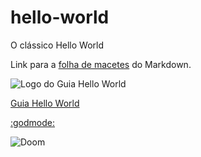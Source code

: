 # hello-world
O clássico Hello World

Link para a [folha de macetes](https://github.com/adam-p/markdown-here/wiki/Markdown-Cheatsheet) do Markdown.


![Logo do Guia Hello World](https://github.com/tarcnux/hello-world/blob/Edi%C3%A7%C3%B5es-no-Readme/Hello%20World%20Guide.PNG "Guia Hello World")

[Guia Hello World](https://guides.github.com/activities/hello-world/)

[:godmode:](https://gist.github.com/rxaviers/7360908)


![Doom](https://www.google.com/url?sa=i&source=images&cd=&ved=2ahUKEwjnr-uI2eLiAhUYH7kGHbGLASoQjRx6BAgBEAU&url=https%3A%2F%2Fpngriver.com%2Fdownload-doom-png-hd-82434%2F&psig=AOvVaw1sZP_ZyzqYZUfPwHych721&ust=1560386025545626)
